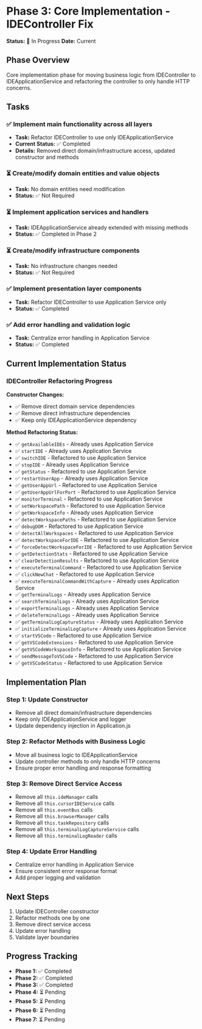# Phase 3: Core Implementation - IDEController Fix

**Status:** 🔄 In Progress
**Date:** Current

## Phase Overview
Core implementation phase for moving business logic from IDEController to IDEApplicationService and refactoring the controller to only handle HTTP concerns.

## Tasks

### ✅ Implement main functionality across all layers
- **Task:** Refactor IDEController to use only IDEApplicationService
- **Current Status:** ✅ Completed
- **Details:** Removed direct domain/infrastructure access, updated constructor and methods

### ⏳ Create/modify domain entities and value objects
- **Task:** No domain entities need modification
- **Status:** ✅ Not Required

### ⏳ Implement application services and handlers
- **Task:** IDEApplicationService already extended with missing methods
- **Status:** ✅ Completed in Phase 2

### ⏳ Create/modify infrastructure components
- **Task:** No infrastructure changes needed
- **Status:** ✅ Not Required

### ✅ Implement presentation layer components
- **Task:** Refactor IDEController to use Application Service only
- **Status:** ✅ Completed

### ✅ Add error handling and validation logic
- **Task:** Centralize error handling in Application Service
- **Status:** ✅ Completed

## Current Implementation Status

### IDEController Refactoring Progress

**Constructor Changes:**
- ✅ Remove direct domain service dependencies
- ✅ Remove direct infrastructure dependencies
- ✅ Keep only IDEApplicationService dependency

**Method Refactoring Status:**
- ✅ `getAvailableIDEs` - Already uses Application Service
- ✅ `startIDE` - Already uses Application Service
- ✅ `switchIDE` - Refactored to use Application Service
- ✅ `stopIDE` - Already uses Application Service
- ✅ `getStatus` - Refactored to use Application Service
- ✅ `restartUserApp` - Already uses Application Service
- ✅ `getUserAppUrl` - Refactored to use Application Service
- ✅ `getUserAppUrlForPort` - Refactored to use Application Service
- ✅ `monitorTerminal` - Refactored to use Application Service
- ✅ `setWorkspacePath` - Refactored to use Application Service
- ✅ `getWorkspaceInfo` - Already uses Application Service
- ✅ `detectWorkspacePaths` - Refactored to use Application Service
- ✅ `debugDOM` - Refactored to use Application Service
- ✅ `detectAllWorkspaces` - Refactored to use Application Service
- ✅ `detectWorkspaceForIDE` - Refactored to use Application Service
- ✅ `forceDetectWorkspaceForIDE` - Refactored to use Application Service
- ✅ `getDetectionStats` - Refactored to use Application Service
- ✅ `clearDetectionResults` - Refactored to use Application Service
- ✅ `executeTerminalCommand` - Refactored to use Application Service
- ✅ `clickNewChat` - Refactored to use Application Service
- ✅ `executeTerminalCommandWithCapture` - Already uses Application Service
- ✅ `getTerminalLogs` - Already uses Application Service
- ✅ `searchTerminalLogs` - Already uses Application Service
- ✅ `exportTerminalLogs` - Already uses Application Service
- ✅ `deleteTerminalLogs` - Already uses Application Service
- ✅ `getTerminalLogCaptureStatus` - Already uses Application Service
- ✅ `initializeTerminalLogCapture` - Already uses Application Service
- ✅ `startVSCode` - Refactored to use Application Service
- ✅ `getVSCodeExtensions` - Refactored to use Application Service
- ✅ `getVSCodeWorkspaceInfo` - Refactored to use Application Service
- ✅ `sendMessageToVSCode` - Refactored to use Application Service
- ✅ `getVSCodeStatus` - Refactored to use Application Service

## Implementation Plan

### Step 1: Update Constructor
- Remove all direct domain/infrastructure dependencies
- Keep only IDEApplicationService and logger
- Update dependency injection in Application.js

### Step 2: Refactor Methods with Business Logic
- Move all business logic to IDEApplicationService
- Update controller methods to only handle HTTP concerns
- Ensure proper error handling and response formatting

### Step 3: Remove Direct Service Access
- Remove all `this.ideManager` calls
- Remove all `this.cursorIDEService` calls
- Remove all `this.eventBus` calls
- Remove all `this.browserManager` calls
- Remove all `this.taskRepository` calls
- Remove all `this.terminalLogCaptureService` calls
- Remove all `this.terminalLogReader` calls

### Step 4: Update Error Handling
- Centralize error handling in Application Service
- Ensure consistent error response format
- Add proper logging and validation

## Next Steps
1. Update IDEController constructor
2. Refactor methods one by one
3. Remove direct service access
4. Update error handling
5. Validate layer boundaries

## Progress Tracking
- **Phase 1:** ✅ Completed
- **Phase 2:** ✅ Completed
- **Phase 3:** ✅ Completed
- **Phase 4:** ⏳ Pending
- **Phase 5:** ⏳ Pending
- **Phase 6:** ⏳ Pending
- **Phase 7:** ⏳ Pending 
